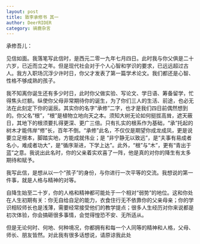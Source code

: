 ```yaml
---
layout: post
title: 致李承修书 其一
author: DeerRIDER
category: 骑鹿杂言
---
```


承修吾儿：

见信如面。我落笔写此信时，是西元二零一九年七月四日。此时我与你父俱是二十六岁，已近而立之年。但是现代社会对于个人心智和学识的要求，已远远超过古人。我方入职场沉浮少许时日，你父才发表了第一篇学术论文。我们都还是心智、性格不够成熟的孩子。

我不知离你诞生还有多少时日，此时你父做实验、写论文、学日语、筹备留学，忙得焦头烂额。纵使你父母非常期待你的诞生，为了你们三人的生活、前途，也必无法在此刻定下你的诞辰。其实你的名字“承修”二字，也才是我们四日前偶然想到的。你父名“根”，“根”是植物立地向天之本。须知大树无论如何挺拔高耸，遮天蔽日，其地下的根须要扎得更深、更广三倍。只有扎实的根系作为基础，“承”托起的树木才能伟岸“修”长，百年不倒。“承修”此名，不仅仅是期望你成龙成凤，更是说要立足根本，脚踏实地，方能成就伟业；是
“非宁静无以致远”，是“夫事有易成者名小，难成者功大”，是“循序渐进，下学上达”。此外，“根”与“木”，更有“青出于蓝”之意。我说出此名时，你的父亲着实欢喜了一阵，他是真的对你的降生有太多期待和赋予。

我写此信，是想从以一个“孩子”的身份，与你进行一次平等的交流。我想说的第一件事，就是人格与精神的对等。

自降生始至二十岁，你的人格和精神都可能处于一个相对“弱势”的地位。这和你处在人生初期有关：你无自给自足的能力，衣食住行无不依靠你的父亲母亲；你的学识相较师长也是浅薄，需要经常接受他们的教学提点；很多人生经历对你来说都是初次体验，你会搞砸很多事情，会觉得惶恐不安、无所适从。

但是无论何时、何地、何种境况，你都拥有和每一个人同等的精神和人格，父母、师长、朋友皆然。对此我有很多话想说，请原谅我此处



